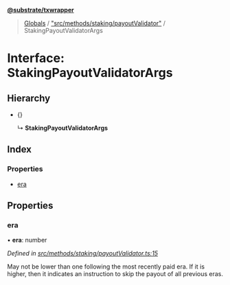 **[@substrate/txwrapper](../README.md)**

> [Globals](../globals.md) / ["src/methods/staking/payoutValidator"](../modules/_src_methods_staking_payoutvalidator_.md) / StakingPayoutValidatorArgs

# Interface: StakingPayoutValidatorArgs

## Hierarchy

* {}

  ↳ **StakingPayoutValidatorArgs**

## Index

### Properties

* [era](_src_methods_staking_payoutvalidator_.stakingpayoutvalidatorargs.md#era)

## Properties

### era

•  **era**: number

*Defined in [src/methods/staking/payoutValidator.ts:15](https://github.com/paritytech/txwrapper/blob/bb152d3/src/methods/staking/payoutValidator.ts#L15)*

May not be lower than one following the most recently paid era. If it is
higher, then it indicates an instruction to skip the payout of all
previous eras.
